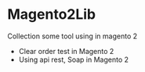 # Magento2Lib
Collection some tool using in magento 2 
- Clear order test in Magento 2
- Using api rest, Soap in Magento 2 
